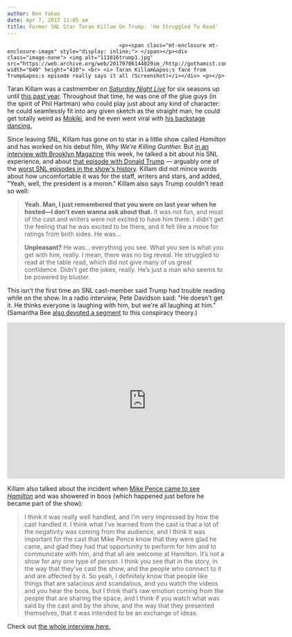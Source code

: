 ```yaml
---
author: Ben Yakas
date: Apr 7, 2017 11:05 am
title: Former SNL Star Taran Killam On Trump: 'He Struggled To Read'
---
```


	
										<p><span class="mt-enclosure mt-enclosure-image" style="display: inline;"> </span></p><div class="image-none"> <img alt="111016trump1.jpg" src="https://web.archive.org/web/20170706144029im_/http://gothamist.com/attachments/byakas/111016trump1.jpg" width="640" height="410"> <br> <i> Taran Killam&apos;s face from Trump&apos;s episode really says it all (Screenshot)</i></div> <p></p>

<p>Taran Killam was a castmember on <a href="https://web.archive.org/web/20170706144029/http://gothamist.com/tags/snl"><em>Saturday Night Live</em></a> for six seasons up until <a href="https://web.archive.org/web/20170706144029/http://gothamist.com/2016/08/09/taran_killam_jay_pharaoh_snl.php">this past year</a>. Throughout that time, he was one of the glue guys (in the spirit of Phil Hartman) who could play just about any kind of character: he could seamlessly fit into any given sketch as the straight man, he could get totally weird as <a href="https://web.archive.org/web/20170706144029/https://www.youtube.com/watch?v=FBUGgvAnFlM">Mokiki</a>, and he even went viral with <a href="https://web.archive.org/web/20170706144029/https://www.youtube.com/watch?v=YbEOr5Weqb8">his backstage dancing.</a> </p>

<p>Since leaving SNL, Killam has gone on to star in a little show called <em>Hamilton</em> and has worked on his debut film, <em>Why We&#x2019;re Killing Gunther.</em> But <a href="https://web.archive.org/web/20170706144029/http://www.bkmag.com/2017/04/04/taran-killam-hamilton-get-out-post-snl-career-gunther/?utm_content=buffer8ee6b&amp;utm_medium=social&amp;utm_source=twitter.com&amp;utm_campaign=buffer">in an interview with Brooklyn Magazine</a> this week, he talked a bit about his SNL experience, and about <a href="https://web.archive.org/web/20170706144029/http://gothamist.com/2016/11/11/snl_trump_reality_tv.php">that episode with Donald Trump</a> &#x2014; arguably one of the <a href="https://web.archive.org/web/20170706144029/http://gothamist.com/2015/11/08/donald_trump_snl_terrible_terrible_terrible.php#photo-4">worst SNL episodes in the show&apos;s history</a>. Killam did not mince words about how uncomfortable it was for the staff, writers and stars, and added, &quot;Yeah, well, the president is a moron.&quot; Killam also says Trump couldn&apos;t read so well:</p>

<blockquote><strong>Yeah. Man, I just remembered that you were on last year when he hosted&#x2014;I don&#x2019;t even wanna ask about that.</strong> It was not fun, and most of the cast and writers were not excited to have him there. I didn&#x2019;t get the feeling that he was excited to be there, and it felt like a move for ratings from both sides. He was&#x2026;

<p><strong>Unpleasant?</strong> He was&#x2026; everything you see. What you see is what you get with him, really. I mean, there was no big reveal. He struggled to read at the table read, which did not give many of us great confidence. Didn&#x2019;t get the jokes, really. He&#x2019;s just a man who seems to be powered by bluster.</p></blockquote><p></p>

<p>This isn&apos;t the first time an SNL cast-member said Trump had trouble reading while on the show. In a radio interview, Pete Davidson said: &quot;He doesn&apos;t get it. He thinks everyone is laughing with him, but we&apos;re all laughing at him.&quot; (Samantha Bee <a href="https://web.archive.org/web/20170706144029/https://www.youtube.com/watch?v=7LFkN7QGp2c">also devoted a segment</a> to this conspiracy theory.)</p>

<p><iframe width="640" height="360" src="https://web.archive.org/web/20170706144029if_/https://www.youtube.com/embed/PR7cQAjZsJI" frameborder="0" allowfullscreen></iframe></p>

<p>Killam also talked about the incident when <a href="https://web.archive.org/web/20170706144029/http://gothamist.com/2016/11/19/mike_pence_gets_booed_at_hamilton_w.php#photo-1">Mike Pence came to see <em>Hamilton</em></a> and was showered in boos (which happened just before he became part of the show):</p>

<blockquote>I think it was really well handled, and I&#x2019;m very impressed by how the cast handled it. I think what I&#x2019;ve learned from the cast is that a lot of the negativity was coming from the audience, and I think it was important for the cast that Mike Pence know that they were glad he came, and glad they had that opportunity to perform for him and to communicate with him, and that all are welcome at Hamilton. It&#x2019;s not a show for any one type of person. I think you see that in the story, in the way that they&#x2019;ve cast the show, and the people who connect to it and are affected by it. So yeah, I definitely know that people like things that are salacious and scandalous, and you watch the videos and you hear the boos, but I think that&#x2019;s raw emotion coming from the people that are sharing the space, and I think if you watch what was said by the cast and by the show, and the way that they presented themselves, that it was intended to be an exchange of ideas.</blockquote>

<p>Check out <a href="https://web.archive.org/web/20170706144029/http://www.bkmag.com/2017/04/04/taran-killam-hamilton-get-out-post-snl-career-gunther/?utm_content=buffer8ee6b&amp;utm_medium=social&amp;utm_source=twitter.com&amp;utm_campaign=buffer">the whole interview here.</a></p>					
										
									
				